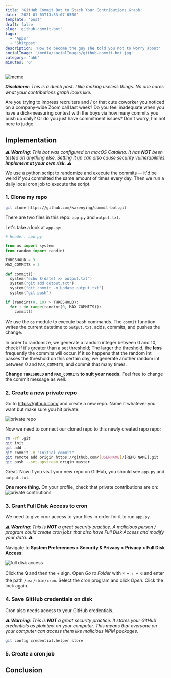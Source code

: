 ```yaml
---
title: 'GitHub Commit Bot to Stack Your Contributions Graph'
date: '2021-01-03T13:33:07-0500'
template: 'post'
draft: false
slug: 'github-commit-bot'
tags:
  - 'Apps'
  - 'Shitpost'
description: 'How to become the guy she told you not to worry about'
socialImage: '/media/socialImages/github-commit-bot.jpg'
category: 'ahh'
minutes: '6'
---
```


![meme](/media/socialImages/github-commit-bot.jpg)

_**Disclaimer**: This is a dumb post. I like making useless things. No one cares what your contributions graph looks like._

Are you trying to impress recruiters and / or that cute coworker you noticed on a company-wide Zoom call last week? Do you feel inadequate when you have a dick-measuring contest with the boys via how many commits you push up daily? Or do you just have commitment issues? Don't worry, I'm not here to judge.

## Implementation

_**⚠️ Warning**: This bot was configured on macOS Catalina. It has **NOT** been tested on anything else. Setting it up can also cause security vulnerabilities. **Implement at your own risk.** ⚠️_

We use a python script to randomize and execute the commits -- it'd be weird if you committed the same amount of times every day. Then we run a daily local cron job to execute the script.

### 1. Clone my repo

```bash
git clone https://github.com/karenying/commit-bot.git
```

There are two files in this repo: `app.py` and `output.txt`.

Let's take a look at `app.py`:

```python
# Header: app.py

from os import system
from random import randint

THRESHOLD = 3
MAX_COMMITS = 3

def commit():
  system("echo $(date) >> output.txt")
  system("git add output.txt")
  system("git commit -m Update output.txt")
  system("git push")

if (randint(0, 10) > THRESHOLD):
  for i in range(randint(0, MAX_COMMITS)):
    commit()
```

We use the `os` module to execute bash commands. The `commit` function writes the current datetime to `output.txt`, adds, commits, and pushes the change.

In order to randomize, we generate a random integer between 0 and 10, check if it's greater than a set threshold; The larger the threshold, the **less** frequently the commits will occur. If it so happens that the random int passes the threshold on this certain day, we generate another random int between 0 and `MAX_COMMITS`, and commit that many times.

**Change `THRESHOLD` and `MAX_COMMITS` to suit your needs.** Feel free to change the commit message as well.

### 2. Create a new private repo

Go to https://github.com/ and create a new repo. Name it whatever you want but make sure you hit private:

![private repo](/media/github-commit-bot/private_repo.png)

Now we need to connect our cloned repo to this newly created repo repo:

```bash
rm -rf .git
git init
git add .
git commit -m "Initial commit"
git remote add origin https://github.com/[USERNAME]/[REPO NAME].git
git push --set-upstream origin master
```

Great. Now if you visit your new repo on GitHub, you should see `app.py` and `output.txt`.

**One more thing.** On your profile, check that private contributions are on:
![private contriutions](/media/github-commit-bot/private_contributions.png)

### 3. Grant Full Disk Access to cron

We need to give cron access to your files in order for it to run `app.py`.

_**⚠️ Warning**: This is **NOT** a great security practice. A malicious person / program could create cron jobs that also have Full Disk Access and modify your data. ⚠️_

Navigate to **System Preferences > Security & Privacy > Privacy > Full Disk Access**:

![full disk access](/media/github-commit-bot/full_disk_access.png)

Click the 🔒 and then the + sign. Open _Go to Folder_ with `⌘ + ⇧ + G` and enter the path `/usr/sbin/cron`. Select the cron program and click _Open_. Click the lock again.

### 4. Save GitHub credentials on disk

Cron also needs access to your GitHub credentials.

_**⚠️ Warning**: This is **NOT** a great security practice. It stores your GitHub credentials as plaintext on your computer. This means that everyone on your computer can access them like malicious NPM packages._

```bash
git config credential.helper store
```

### 5. Create a cron job

## Conclusion
